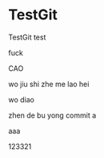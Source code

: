 # TestGit
TestGit
test

fuck

CAO

wo jiu shi zhe me lao hei

wo diao

zhen de bu yong commit a

aaa

123321